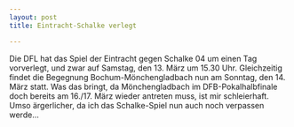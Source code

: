 ```yaml
---
layout: post
title: Eintracht-Schalke verlegt

---
```


Die DFL hat das Spiel der Eintracht gegen Schalke 04 um einen Tag vorverlegt, und zwar auf Samstag, den 13. März um 15.30 Uhr. Gleichzeitig findet die Begegnung Bochum-Mönchengladbach nun am Sonntag, den 14. März statt. Was das bringt, da Mönchengladbach im DFB-Pokalhalbfinale doch bereits am 16./17. März wieder antreten muss, ist mir schleierhaft. Umso ärgerlicher, da ich das Schalke-Spiel nun auch noch verpassen werde...


